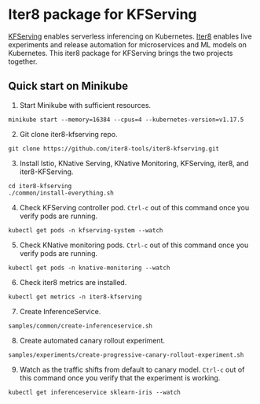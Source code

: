 # Iter8 package for KFServing

[KFServing](https://github.com/kubeflow/kfserving) enables serverless inferencing on Kubernetes. [Iter8](https://iter8.tools) enables live experiments and release automation for microservices and ML models on Kubernetes. This iter8 package for KFServing brings the two projects together.

## Quick start on Minikube

1. Start Minikube with sufficient resources.
```
minikube start --memory=16384 --cpus=4 --kubernetes-version=v1.17.5
```

2. Git clone iter8-kfserving repo.
```
git clone https://github.com/iter8-tools/iter8-kfserving.git
```

3. Install Istio, KNative Serving, KNative Monitoring, KFServing, iter8, and iter8-KFServing.
```
cd iter8-kfserving
./common/install-everything.sh
```

4. Check KFServing controller pod. `Ctrl-c` out of this command once you verify pods are running.
```
kubectl get pods -n kfserving-system --watch
```

5. Check KNative monitoring pods. `Ctrl-c` out of this command once you verify pods are running.
```
kubectl get pods -n knative-monitoring --watch
```

6. Check iter8 metrics are installed.
```
kubectl get metrics -n iter8-kfserving
```

7. Create InferenceService.
```
samples/common/create-inferenceservice.sh
```

8. Create automated canary rollout experiment.
```
samples/experiments/create-progressive-canary-rollout-experiment.sh
```

9. Watch as the traffic shifts from default to canary model. `Ctrl-c` out of this command once you verify that the experiment is working.
```
kubectl get inferenceservice sklearn-iris --watch
```